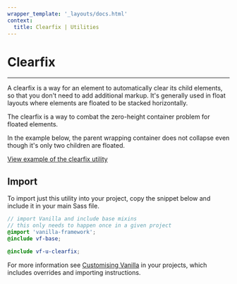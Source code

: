 ```yaml
---
wrapper_template: '_layouts/docs.html'
context:
  title: Clearfix | Utilities
---
```


# Clearfix

<hr>

A clearfix is a way for an element to automatically clear its child elements, so that you don't need to add additional markup. It's generally used in float layouts where elements are floated to be stacked horizontally.

The clearfix is a way to combat the zero-height container problem for floated elements.

In the example below, the parent wrapping container does not collapse even though it's only two children are floated.

<div class="embedded-example"><a href="../../docs/examples/utilities/clearfix.html" class="js-example">
View example of the clearfix utility
</a></div>

## Import

To import just this utility into your project, copy the snippet below and include it in your main Sass file.

```scss
// import Vanilla and include base mixins
// this only needs to happen once in a given project
@import 'vanilla-framework';
@include vf-base;

@include vf-u-clearfix;
```

For more information see [Customising Vanilla](/docs/customising-vanilla/) in your projects, which includes overrides and importing instructions.
